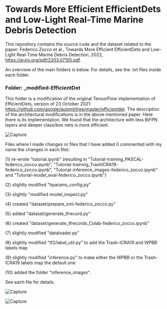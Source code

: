 # Towards More Efficient EfficientDets and Low-Light Real-Time Marine Debris Detection 

This repository contains the source code and the dataset related to the paper:
Federico Zocco et al., Towards More Efficient EfficientDets and Low-Light Real-Time Marine Debris Detection, 2022, https://arxiv.org/pdf/2203.07155.pdf.  

An overview of the main folders is below. For details, see the .txt files inside each folder.

### Folder: _modified-EfficientDet

This folder is a modification of the original TensorFlow implementation of EfficientDets, version 
of 23 October 2021: https://github.com/google/automl/tree/master/efficientdet. The description of the architectural modifications is in the above mentioned paper. Here there is its implementation. We found that the architecture with less BiFPN layers and deeper class/box nets is more efficient.  

![Capture](https://user-images.githubusercontent.com/62107909/158655824-5cc3caaf-6738-461d-bf6c-45a97c901783.JPG)

Files where I made changes or files that I have added (I commented with my name the changes in each file):

(1) re-wrote "tutorial.ipynb" (resulting in "Tutorial-training_PASCAL-federico_zocco.ipynb", "Tutorial-training_TrashICRA19-federico_zocco.ipynb", "Tutorial-inference_images-federico_zocco.ipynb" and "Tutorial-model_eval-federico_zocco.ipynb")

(2) slightly modified "hparams_config.py" 

(3) slightly "modified model_inspect.py"

(4) created "dataset/prepare_xml-federico_zocco.py"

(5) added "dataset/generate_tfrecord.py"

(6) created "dataset/generate_tfrecords_Colab-federico_zocco.ipynb"

(7) slightly modified "dataloader.py"

(8) slightly modified "tf2/label_util.py" to add the Trash-ICRA19 and WPBB labels map 

(9) slightly modified "inference.py" to make either the WPBB or the Trash-ICRA19 labels map the default one

(10) added the folder "inference_images".

See each file for details. 

![Capture](https://user-images.githubusercontent.com/62107909/158658670-1b94b5cb-0b18-42f0-861c-e13c8c936ab4.JPG)

![Capture](https://user-images.githubusercontent.com/62107909/158659111-9856b27f-ba26-44ca-81b2-e9d98c0fa0bf.JPG)
